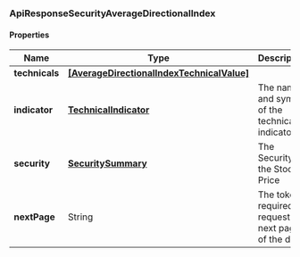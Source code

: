 
[//]: # (CLASS:ApiResponseSecurityAverageDirectionalIndex)

[//]: # (KIND:object)

### ApiResponseSecurityAverageDirectionalIndex

#### Properties

[//]: # (START_DEFINITION)

Name | Type | Description
------------ | ------------- | -------------
**technicals** | [**[AverageDirectionalIndexTechnicalValue]**](AverageDirectionalIndexTechnicalValue.md) |  &nbsp;
**indicator** | [**TechnicalIndicator**](TechnicalIndicator.md) | The name and symbol of the technical indicator &nbsp;
**security** | [**SecuritySummary**](SecuritySummary.md) | The Security of the Stock Price &nbsp;
**nextPage** | String | The token required to request the next page of the data &nbsp;

[//]: # (END_DEFINITION)


[//]: # (CONTAINED_CLASS:AverageDirectionalIndexTechnicalValue)


[//]: # (CONTAINED_CLASS:TechnicalIndicator)


[//]: # (CONTAINED_CLASS:SecuritySummary)





